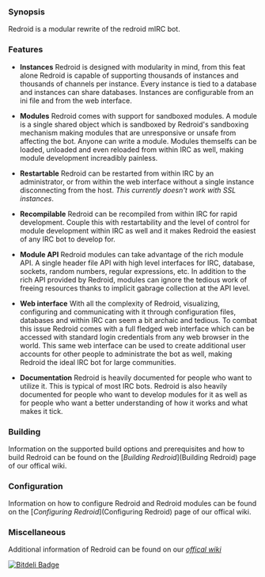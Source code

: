 ### Synopsis
Redroid is a modular rewrite of the redroid mIRC bot.

### Features
* __Instances__
    Redroid is designed with modularity in mind, from this feat alone Redroid
    is capable of supporting thousands of instances and thousands of channels
    per instance. Every instance is tied to a database and instances can
    share databases. Instances are configurable from an ini file and from
    the web interface.

* __Modules__
    Redroid comes with support for sandboxed modules. A module is a single
    shared object which is sandboxed by Redroid's sandboxing mechanism making
    modules that are unresponsive or unsafe from affecting the bot. Anyone
    can write a module. Modules themselfs can be loaded, unloaded and even
    reloaded from within IRC as well, making module development increadibly
    painless.

* __Restartable__
    Redroid can be restarted from within IRC by an administrator, or from
    within the web interface without a single instance disconnecting from
    the host. _This currently doesn't work with SSL instances_.

* __Recompilable__
    Redroid can be recompiled from within IRC for rapid development. Couple
    this with restartability and the level of control for module development
    within IRC as well and it makes Redroid the easiest of any IRC bot to
    develop for.

* __Module API__
    Redroid modules can take advantage of the rich module API. A single
    header file API with high level interfaces for IRC, database, sockets,
    random numbers, regular expressions, etc. In addition to the rich API
    provided by Redroid, modules can ignore the tedious work of freeing
    resources thanks to implicit gabrage collection at the API level.

* __Web interface__
    With all the complexity of Redroid, visualizing, configuring and
    communicating with it through configuration files, databases and
    within IRC can seem a bit archaic and tedious. To combat this issue
    Redroid comes with a full fledged web interface which can be accessed
    with standard login credentials from any web browser in the world.
    This same web interface can be used to create additional user accounts
    for other people to administrate the bot as well, making Redroid the
    ideal IRC bot for large communities.

* __Documentation__
    Redroid is heavily documented for people who want to utilize it. This
    is typical of most IRC bots. Redroid is also heavily documented for
    people who want to develop modules for it as well as for people who
    want a better understanding of how it works and what makes it tick.

### Building
Information on the supported build options and prerequisites and how to
build Redroid can be found on the [_Building Redroid_](Building Redroid)
page of our offical wiki.

### Configuration
Information on how to configure Redroid and Redroid modules can be found
on the [_Configuring Redroid_](Configuring Redroid) page of our offical
wiki.

### Miscellaneous
Additional information of Redroid can be found on our [_offical wiki_](Home)

[![Bitdeli Badge](https://d2weczhvl823v0.cloudfront.net/graphitemaster/redroid/trend.png)](https://bitdeli.com/free "Bitdeli Badge")

